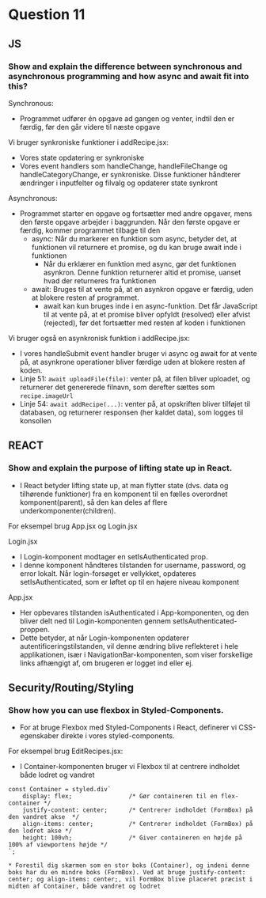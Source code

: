 # Question 11

## JS

### Show and explain the difference between synchronous and asynchronous programming and how async and await fit into this?

Synchronous:
* Programmet udfører én opgave ad gangen og venter, indtil den er færdig, før den går videre til næste opgave

Vi bruger synkroniske funktioner i addRecipe.jsx:
* Vores state opdatering er synkroniske
* Vores event handlers som handleChange, handleFileChange og handleCategoryChange, er synkroniske. Disse funktioner håndterer ændringer i inputfelter og filvalg og opdaterer state synkront

Asynchronous:
* Programmet starter en opgave og fortsætter med andre opgaver, mens den første opgave arbejder i baggrunden. Når den første opgave er færdig, kommer programmet tilbage til den
  * async: Når du markerer en funktion som async, betyder det, at funktionen vil returnere et promise, og du kan bruge await inde i funktionen
    * Når du erklærer en funktion med async, gør det funktionen asynkron. Denne funktion returnerer altid et promise, uanset hvad der returneres fra funktionen
  * await: Bruges til at vente på, at en asynkron opgave er færdig, uden at blokere resten af programmet.
    * await kan kun bruges inde i en async-funktion. Det får JavaScript til at vente på, at et promise bliver opfyldt (resolved) eller afvist (rejected), før det fortsætter med resten af koden i funktionen 
 
 Vi bruger også en asynkronisk funktion i addRecipe.jsx:
 * I vores handleSubmit event handler bruger vi async og await for at vente på, at asynkrone operationer bliver færdige uden at blokere resten af koden.
 * Linje 51: `await uploadFile(file)`: venter på, at filen bliver uploadet, og returnerer det genererede filnavn, som derefter sættes som `recipe.imageUrl`
 * Linje 54: `await addRecipe(...)`: venter på, at opskriften bliver tilføjet til databasen, og returnerer responsen (her kaldet data), som logges til konsollen

## REACT

### Show and explain the purpose of lifting state up in React.

* I React betyder lifting state up, at man flytter state (dvs. data og tilhørende funktioner) fra en komponent til en fælles overordnet komponent(parent), så den kan deles af flere underkomponenter(children).

For eksempel brug App.jsx og Login.jsx

Login.jsx
* I Login-komponent modtager en setIsAuthenticated prop.
* I denne komponent håndteres tilstanden for username, password, og error lokalt. Når login-forsøget er vellykket, opdateres setIsAuthenticated, som er løftet op til en højere niveau komponent

App.jsx
* Her opbevares tilstanden isAuthenticated i App-komponenten, og den bliver delt ned til Login-komponenten gennem setIsAuthenticated-proppen.
* Dette betyder, at når Login-komponenten opdaterer autentificeringstilstanden, vil denne ændring blive reflekteret i hele applikationen, især i NavigationBar-komponenten, som viser forskellige links afhængigt af, om brugeren er logget ind eller ej.



## Security/Routing/Styling

### Show how you can use flexbox in Styled-Components.

* For at bruge Flexbox med Styled-Components i React, definerer vi CSS-egenskaber direkte i vores styled-components.

For eksempel brug EditRecipes.jsx:
* I Container-komponenten bruger vi Flexbox til at centrere indholdet både lodret og vandret

```
const Container = styled.div`
    display: flex;                /* Gør containeren til en flex-container */
    justify-content: center;      /* Centrerer indholdet (FormBox) på den vandret akse  */
    align-items: center;          /* Centrerer indholdet (FormBox) på den lodret akse */
    height: 100vh;                /* Giver containeren en højde på 100% af viewportens højde */
`;

* Forestil dig skærmen som en stor boks (Container), og indeni denne boks har du en mindre boks (FormBox). Ved at bruge justify-content: center; og align-items: center;, vil FormBox blive placeret præcist i midten af Container, både vandret og lodret

```
